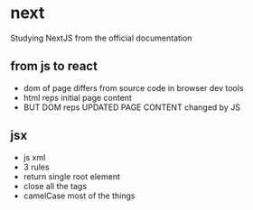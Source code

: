 # next

Studying NextJS from the official documentation

## from js to react

- dom of page differs from source code in browser dev tools
- html reps initial page content
- BUT DOM reps UPDATED PAGE CONTENT changed by JS

## jsx

- js xml
- 3 rules
- return single root element
- close all the tags
- camelCase most of the things
